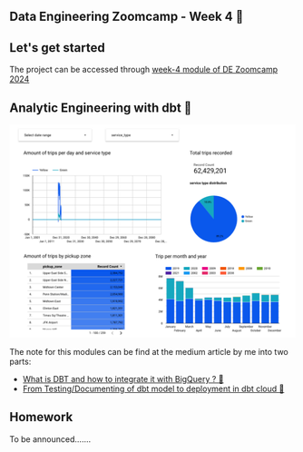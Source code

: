 ## Data Engineering Zoomcamp - Week 4 &#128640;

## Let's get started 

The project can be accessed through [week-4 module of DE Zoomcamp 2024](https://github.com/DataTalksClub/data-engineering-zoomcamp/tree/main/04-analytics-engineering)

## Analytic Engineering with dbt &#128295;

![](./images/looker.png)

The note for this modules can be find at the medium article by me into two parts:
  
* [What is DBT and how to integrate it with BigQuery ? 🚀](https://medium.com/@kangzhiyong1999/what-is-dbt-and-how-to-integrate-it-with-bigquery-e7b3db7241ef)
* [From Testing/Documenting of dbt model to deployment in dbt cloud 🚀](https://medium.com/@kangzhiyong1999/from-testing-documenting-of-dbt-model-to-deployment-in-dbt-cloud-a6481c50aa64)

## Homework

To be announced.......